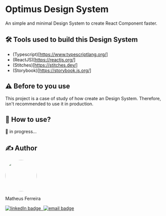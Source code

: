 # Optimus Design System

 An simple and minimal Design System to create React Component faster.

## 🛠️ Tools used to build this Design System
- (Typescript)[https://www.typescriptlang.org/]
- (ReactJS)[https://reactjs.org/]
- (Stitches)[https://stitches.dev/]
- (Storybook)[https://storybook.js.org/]

## ⚠️ Before to you use
 This project is a case of study of how create an Design System. Therefore, isn't recommended to use it in production.

## 🚀 How to use?
🚧 in progress...

## ✍️ Author
<div>
    <img src="https://www.github.com/MattFerreira18.png" style="border-radius: 50%" width="100px">
    <p>Matheus Ferreira</p>
      <div>
    <a href="https://www.linkedin.com/in/matheus-ferreira-9267091b3/">
      <img src="https://img.shields.io/badge/-Matheus-blue?style=flat-square&logo=Linkedin&logoColor=white" alt="linkedIn badge">
    </a>
    <a href="https://github.com/MattFerreira18">
      <img src="https://img.shields.io/badge/-MattFerreira18-0d1117?style=flat-square&logo=github&logoColor=white" alt="">
    </a>
    <a href="mailto:matheusferreira.dev@gmail.com">
      <img src="https://img.shields.io/badge/-matheusferreira.dev@gmail.com-c14438?style=flat-square&logo=Gmail&logoColor=white" alt="email badge">
    </a>
  </div>
</div>
